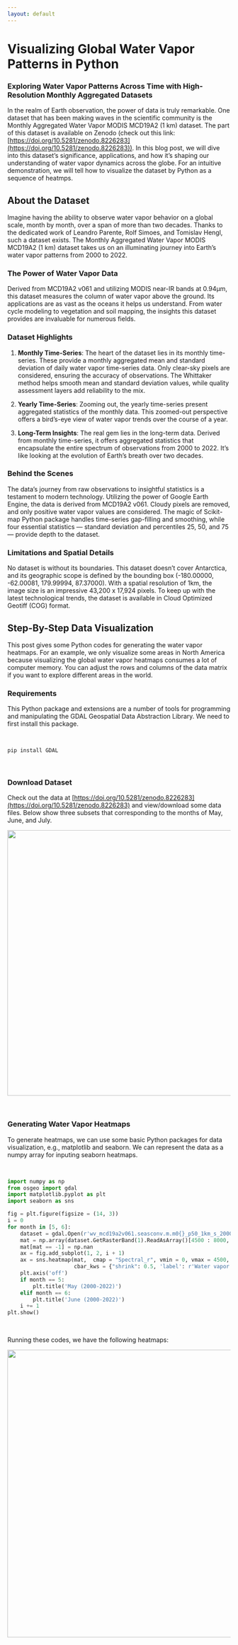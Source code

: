 ```yaml
---
layout: default
---
```


# Visualizing Global Water Vapor Patterns in Python

### Exploring Water Vapor Patterns Across Time with High-Resolution Monthly Aggregated Datasets

In the realm of Earth observation, the power of data is truly remarkable. One dataset that has been making waves in the scientific community is the Monthly Aggregated Water Vapor MODIS MCD19A2 (1 km) dataset. The part of this dataset is available on Zenodo (check out this link: [https://doi.org/10.5281/zenodo.8226283](https://doi.org/10.5281/zenodo.8226283)). In this blog post, we will dive into this dataset’s significance, applications, and how it’s shaping our understanding of water vapor dynamics across the globe. For an intuitive demonstration, we will tell how to visualize the dataset by Python as a sequence of heatmps.

## About the Dataset

Imagine having the ability to observe water vapor behavior on a global scale, month by month, over a span of more than two decades. Thanks to the dedicated work of Leandro Parente, Rolf Simoes, and Tomislav Hengl, such a dataset exists. The Monthly Aggregated Water Vapor MODIS MCD19A2 (1 km) dataset takes us on an illuminating journey into Earth’s water vapor patterns from 2000 to 2022.

### The Power of Water Vapor Data

Derived from MCD19A2 v061 and utilizing MODIS near-IR bands at 0.94μm, this dataset measures the column of water vapor above the ground. Its applications are as vast as the oceans it helps us understand. From water cycle modeling to vegetation and soil mapping, the insights this dataset provides are invaluable for numerous fields.

### Dataset Highlights

1. **Monthly Time-Series**: The heart of the dataset lies in its monthly time-series. These provide a monthly aggregated mean and standard deviation of daily water vapor time-series data. Only clear-sky pixels are considered, ensuring the accuracy of observations. The Whittaker method helps smooth mean and standard deviation values, while quality assessment layers add reliability to the mix.

2. **Yearly Time-Series**: Zooming out, the yearly time-series present aggregated statistics of the monthly data. This zoomed-out perspective offers a bird’s-eye view of water vapor trends over the course of a year.

3. **Long-Term Insights**: The real gem lies in the long-term data. Derived from monthly time-series, it offers aggregated statistics that encapsulate the entire spectrum of observations from 2000 to 2022. It’s like looking at the evolution of Earth’s breath over two decades.

### Behind the Scenes

The data’s journey from raw observations to insightful statistics is a testament to modern technology. Utilizing the power of Google Earth Engine, the data is derived from MCD19A2 v061. Cloudy pixels are removed, and only positive water vapor values are considered. The magic of Scikit-map Python package handles time-series gap-filling and smoothing, while four essential statistics — standard deviation and percentiles 25, 50, and 75 — provide depth to the dataset.

### Limitations and Spatial Details

No dataset is without its boundaries. This dataset doesn’t cover Antarctica, and its geographic scope is defined by the bounding box (-180.00000, -62.00081, 179.99994, 87.37000). With a spatial resolution of 1km, the image size is an impressive 43,200 x 17,924 pixels. To keep up with the latest technological trends, the dataset is available in Cloud Optimized Geotiff (COG) format.

## Step-By-Step Data Visualization

This post gives some Python codes for generating the water vapor heatmaps. For an example, we only visualize some areas in North America because visualizing the global water vapor heatmaps consumes a lot of computer memory. You can adjust the rows and columns of the data matrix if you want to explore different areas in the world.

### Requirements

This Python package and extensions are a number of tools for programming and manipulating the GDAL Geospatial Data Abstraction Library. We need to first install this package.

<br>

```python
pip install GDAL
```

<br>

### Download Dataset

Check out the data at [https://doi.org/10.5281/zenodo.8226283](https://doi.org/10.5281/zenodo.8226283) and view/download some data files. Below show three subsets that corresponding to the months of May, June, and July.

<p align="center">
<img align="middle" src="https://spatiotemporal-data.github.io/images/vapor_dataset_1.png" width="600" />
</p>

<br>

### Generating Water Vapor Heatmaps

To generate heatmaps, we can use some basic Python packages for data visualization, e.g., matplotlib and seaborn. We can represent the data as a numpy array for inputing seaborn heatmaps.

<br>

```python
import numpy as np
from osgeo import gdal
import matplotlib.pyplot as plt
import seaborn as sns

fig = plt.figure(figsize = (14, 3))
i = 0
for month in [5, 6]:
    dataset = gdal.Open(r'wv_mcd19a2v061.seasconv.m.m0{}_p50_1km_s_20000101_20221231_go_epsg.4326_v20230619.tif'.format(month))
    mat = np.array(dataset.GetRasterBand(1).ReadAsArray()[4500 : 8000, 6600 : 13100]).astype(float)
    mat[mat == -1] = np.nan
    ax = fig.add_subplot(1, 2, i + 1)
    ax = sns.heatmap(mat,  cmap = "Spectral_r", vmin = 0, vmax = 4500,
                     cbar_kws = {"shrink": 0.5, 'label': r'Water vapor ($10^{-3}$cm)'})
    plt.axis('off')
    if month == 5:
        plt.title('May (2000-2022)')
    elif month == 6:
        plt.title('June (2000-2022)')
    i += 1
plt.show()
```
<br>

Running these codes, we have the following heatmaps:

<p align="center">
<img align="middle" src="https://spatiotemporal-data.github.io/images/vapor_dataset_may_june.png" width="650" />
</p>

<br>


